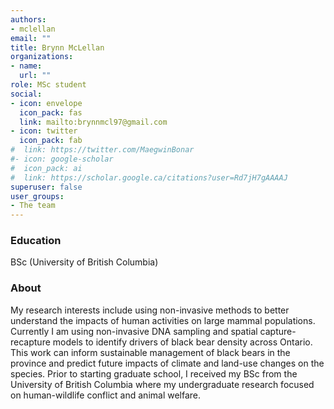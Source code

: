 ```yaml
---
authors:
- mclellan
email: ""
title: Brynn McLellan
organizations:
- name: 
  url: ""
role: MSc student
social:
- icon: envelope
  icon_pack: fas
  link: mailto:brynnmcl97@gmail.com
- icon: twitter
  icon_pack: fab
#  link: https://twitter.com/MaegwinBonar
#- icon: google-scholar
#  icon_pack: ai
#  link: https://scholar.google.ca/citations?user=Rd7jH7gAAAAJ
superuser: false
user_groups:
- The team
---
```


### Education

BSc (University of British Columbia)

### About

My research interests include using non-invasive methods to better understand the impacts of human activities on large mammal populations. Currently I am using non-invasive DNA sampling and spatial capture-recapture models to identify drivers of black bear density across Ontario. This work can inform sustainable management of black bears in the province and predict future impacts of climate and land-use changes on the species. Prior to starting graduate school, I received my BSc from the University of British Columbia where my undergraduate research focused on human-wildlife conflict and animal welfare. 